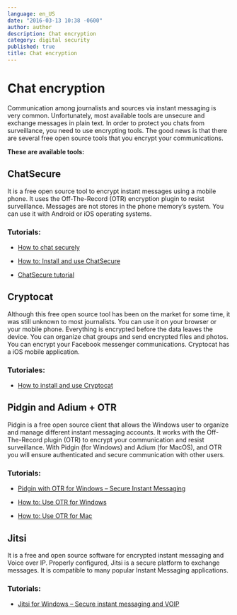 ```yaml
---
language: en_US
date: "2016-03-13 10:38 -0600"
author: author
description: Chat encryption
category: digital security
published: true
title: Chat encryption
---
```


# Chat encryption

Communication among journalists and sources via instant messaging is very common. Unfortunately, most available tools are unsecure and exchange messages in plain text. In order to protect you chats from surveillance, you need to use encrypting tools. The good news is that there are several free open source tools that you encrypt your communications.

**These are available tools:**

## ChatSecure
It is a free open source tool to encrypt instant messages using a mobile phone. It uses the Off-The-Record (OTR) encryption plugin to resist surveillance. Messages are not stores in the phone memory’s system. You can use it with Android or iOS operating systems.

### Tutorials:
- [How to chat securely](http://bit.ly/1TomKpE)

- [How to: Install and use ChatSecure](http://bit.ly/1lQjaa8)

- [ChatSecure tutorial](http://bit.ly/1PCo5JT)


## Cryptocat
Although this free open source tool has been on the market for some time, it was still unknown to most journalists. You can use it on your browser or your mobile phone. Everything is encrypted before the data leaves the device. You can organize chat groups and send encrypted files and photos. You can encrypt your Facebook messenger communications. Cryptocat has a iOS mobile application.

### Tutoriales:
- [How to install and use Cryptocat](http://bit.ly/1ZRBYmZ)


## Pidgin and Adium + OTR
Pidgin is a free open source client that allows the Windows user to organize and manage different instant messaging accounts. It works with the Off-The-Record plugin (OTR) to encrypt your communication and resist surveillance. With Pidgin (for Windows) and Adium (for MacOS), and OTR you will ensure authenticated and secure communication with other users.

### Tutorials:
- [Pidgin with OTR for Windows – Secure Instant Messaging](http://bit.ly/20s2MMI)

- [How to: Use OTR for Windows](http://bit.ly/1lR3J1m)

- [How to: Use OTR for Mac](http://bit.ly/1KEvhxt)


## Jitsi
It is a free and open source software for encrypted instant messaging and Voice over IP. Properly configured, Jitsi is a secure platform to exchange messages. It is compatible to many popular Instant Messaging applications.

### Tutorials:
- [Jitsi for Windows – Secure instant messaging and VOIP](http://bit.ly/23tST3E)

